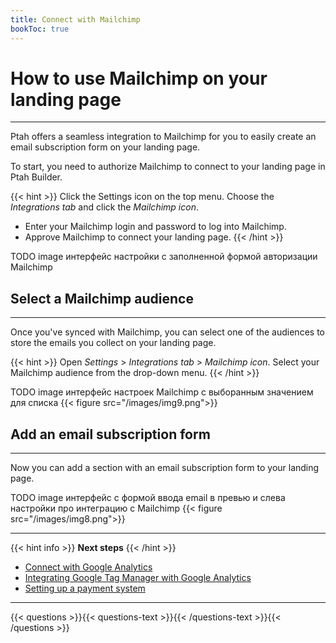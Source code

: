 ```yaml
---
title: Connect with Mailchimp
bookToc: true
---
```


# How to use Mailchimp on your landing page
***

Ptah offers a seamless integration to Mailchimp for you to easily create an email subscription form on your landing page. 

To start, you need to authorize Mailchimp to connect to your landing page in Ptah Builder.

{{< hint >}}
Click the Settings icon on the top menu. Choose the *Integrations tab* and click the *Mailchimp icon*.
 
- Enter your Mailchimp login and password to log into Mailchimp.
- Approve Mailchimp to connect your landing page.
{{< /hint >}}

TODO image интерфейс настройки с заполненной формой авторизации Mailchimp

## Select a Mailchimp audience
***

Once you've synced with Mailchimp, you can select one of the audiences to store the emails you collect on your landing page.

{{< hint >}}
Open *Settings* > *Integrations tab* > *Mailchimp icon*. 
Select your Mailchimp audience from the drop-down menu.
{{< /hint >}}

TODO image интерфейс настроек Mailchimp с выборанным значением для списка
{{< figure src="/images/img9.png">}}

## Add an email subscription form
***

Now you can add a section with an email subscription form to your landing page. 

TODO image интерфейс с формой ввода email в превью и слева настройки про интеграцию с Mailchimp
{{< figure src="/images/img8.png">}}

***

{{< hint info >}}
**Next steps**
{{< /hint >}}

- [Connect with Google Analytics](/docs/integrations-ga/)
- [Integrating Google Tag Manager with Google Analytics](/docs/integrations-gt/)
- [Setting up a payment system](/docs/payments/)

***

{{< questions >}}{{< questions-text >}}{{< /questions-text >}}{{< /questions >}}
